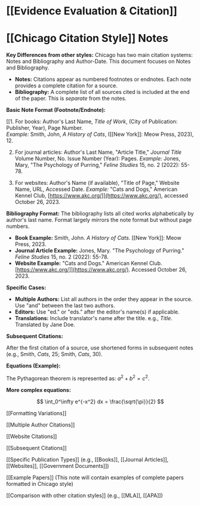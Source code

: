 # [[Evidence Evaluation & Citation]]
# [[Chicago Citation Style]] Notes

**Key Differences from other styles:**  Chicago has two main citation systems:  Notes and Bibliography and Author-Date.  This document focuses on Notes and Bibliography.

* **Notes:**  Citations appear as numbered footnotes or endnotes.  Each note provides a complete citation for a source.
* **Bibliography:** A complete list of all sources cited is included at the end of the paper.  This is *separate* from the notes.


**Basic Note Format (Footnote/Endnote):**

[[1.  For books: Author's Last Name, *Title of Work*, (City of Publication: Publisher, Year), Page Number.  
    *Example:* Smith, John, *A History of Cats*, ([[New York]]: Meow Press, 2023), 12.


2. For journal articles: Author's Last Name, "Article Title," *Journal Title* Volume Number, No. Issue Number (Year): Pages.
    *Example:* Jones, Mary, "The Psychology of Purring," *Feline Studies* 15, no. 2 (2022): 55-78.


3.  For websites: Author's Name (if available), "Title of Page," Website Name, URL, Accessed Date.
    *Example:*  "Cats and Dogs," American Kennel Club, [https://www.akc.org/]](https://www.akc.org/), accessed October 26, 2023.


**Bibliography Format:**  The bibliography lists all cited works alphabetically by author's last name.  Format largely mirrors the note format but without page numbers.

* **Book Example:** Smith, John. *A History of Cats*. [[New York]]: Meow Press, 2023.
* **Journal Article Example:** Jones, Mary. "The Psychology of Purring." *Feline Studies* 15, no. 2 (2022): 55-78.
* **Website Example:** "Cats and Dogs." American Kennel Club.  [https://www.akc.org/]](https://www.akc.org/). Accessed October 26, 2023.


**Specific Cases:**

* **Multiple Authors:** List all authors in the order they appear in the source. Use "and" between the last two authors.
* **Editors:** Use "ed." or "eds." after the editor's name(s) if applicable.
* **Translations:** Include translator's name after the title.  e.g.,  *Title*. Translated by Jane Doe.


**Subsequent Citations:**

After the first citation of a source, use shortened forms in subsequent notes (e.g.,  Smith, *Cats*, 25; Smith, *Cats*, 30).

**Equations (Example):**

The Pythagorean theorem is represented as: $a^2 + b^2 = c^2$.


**More complex equations:**

$$ \int_0^\infty e^{-x^2} dx = \frac{\sqrt{\pi}}{2} $$


[[Formatting Variations]]

[[Multiple Author Citations]]

[[Website Citations]]

[[Subsequent Citations]]


[[Specific Publication Types]]  (e.g.,  [[Books]], [[Journal Articles]], [[Websites]], [[Government Documents]])

[[Example Papers]] (This note will contain examples of complete papers formatted in Chicago style)

[[Comparison with other citation styles]] (e.g., [[MLA]], [[APA]])
